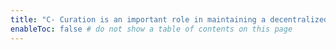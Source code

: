```yaml
---
title: "C- Curation is an important role in maintaining a decentralized discourse graph"
enableToc: false # do not show a table of contents on this page
---
```

